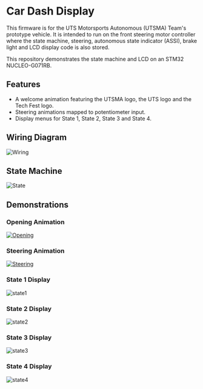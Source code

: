 ﻿# Car Dash Display
This firmware is for the UTS Motorsports Autonomous (UTSMA) Team's prototype vehicle. It is intended to run on the front steering motor controller where the state machine, steering, autonomous state indicator (ASSI), brake light and LCD display code is also stored.

This repository demonstrates the state machine and LCD on an STM32 NUCLEO-G071RB. 

## Features
<ul>
  <li>A welcome animation featuring the UTSMA logo, the UTS logo and the Tech Fest logo.</li>
  <li>Steering animations mapped to potentiometer input.</li>
  <li>Display menus for State 1, State 2, State 3 and State 4.</li>
</ul>

## Wiring Diagram
![Wiring](https://github.com/elenajusto/carDashDisplay/assets/56148816/bf16e0ae-192b-4e1a-9b41-de94166cb436)

## State Machine
![State](https://github.com/elenajusto/carDashDisplay/assets/56148816/2bef1af4-52f0-4791-bf77-f7768e6d5dc7)

## Demonstrations

### Opening Animation
[![Opening](https://img.youtube.com/vi/WHM1Cr2-S90/0.jpg)](https://www.youtube.com/watch?v=WHM1Cr2-S90)

### Steering Animation
[![Steering](https://img.youtube.com/vi/1tSStc_f65M/0.jpg)](https://www.youtube.com/watch?v=1tSStc_f65M)

### State 1 Display
![state1](https://github.com/elenajusto/carDashDisplay/assets/56148816/6ff65ec9-3285-48cc-9fa1-aa1d414a8929)

### State 2 Display
![state2](https://github.com/elenajusto/carDashDisplay/assets/56148816/d787844a-e547-4002-8a14-8a462a8a2a95)

### State 3 Display
![state3](https://github.com/elenajusto/carDashDisplay/assets/56148816/de9bdb95-ad20-492d-83b6-e55ab173de55)

### State 4 Display
![state4](https://github.com/elenajusto/carDashDisplay/assets/56148816/4cc9c146-c485-4956-93d2-1f4edc055419)
